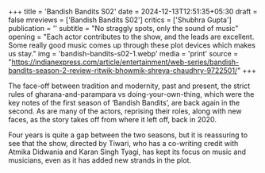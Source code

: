 +++
title = 'Bandish Bandits S02'
date = 2024-12-13T12:51:35+05:30
draft = false
mreviews = ['Bandish Bandits S02']
critics = ['Shubhra Gupta']
publication = ''
subtitle = "No straggly spots, only the sound of music"
opening = "Each actor contributes to the show, and the leads are excellent. Some really good music comes up through these plot devices which makes us stay."
img = 'bandish-bandits-s02-1.webp'
media = 'print'
source = "https://indianexpress.com/article/entertainment/web-series/bandish-bandits-season-2-review-ritwik-bhowmik-shreya-chaudhry-9722501/"
+++

The face-off between tradition and modernity, past and present, the strict rules of gharana-and-parampara vs doing-your-own-thing, which were the key notes of the first season of ‘Bandish Bandits’, are back again in the second. As are many of the actors, reprising their roles, along with new faces, as the story takes off from where it left off, back in 2020.

Four years is quite a gap between the two seasons, but it is reassuring to see that the show, directed by Tiwari, who has a co-writing credit with Atmika Didwania and Karan Singh Tyagi, has kept its focus on music and musicians, even as it has added new strands in the plot.
